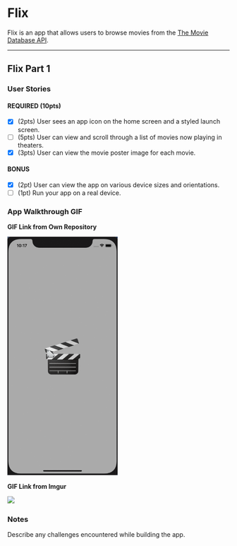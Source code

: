 # Flix

Flix is an app that allows users to browse movies from the [The Movie Database API](http://docs.themoviedb.apiary.io/#).

---

## Flix Part 1

### User Stories
#### REQUIRED (10pts)
- [x] (2pts) User sees an app icon on the home screen and a styled launch screen.
- [ ] (5pts) User can view and scroll through a list of movies now playing in theaters.
- [x] (3pts) User can view the movie poster image for each movie.

#### BONUS
- [x] (2pt) User can view the app on various device sizes and orientations.
- [ ] (1pt) Run your app on a real device.

### App Walkthrough GIF

**GIF Link from Own Repository**

<img src="https://raw.githubusercontent.com/RainSA21/code-path/main/Grader-task-ios.gif" width=250><br>

**GIF Link from Imgur**

<img src="https://i.imgur.com/20cQX9N.gif" width=250><br>

### Notes
Describe any challenges encountered while building the app.
